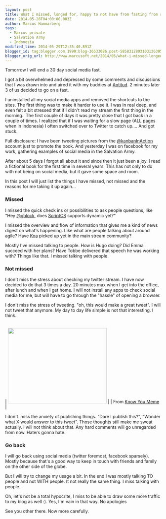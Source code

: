 ```yaml
---
layout: post
title: What I missed, longed for, happy to not have from fasting from social media
date: 2014-05-28T04:00:00.003Z
author: Marcus Hammarberg
tags:
  - Marcus private
  - Salvation Army
  - Indonesia
modified_time: 2014-05-29T12:35:40.891Z
blogger_id: tag:blogger.com,1999:blog-36533086.post-5858312803103136395
blogger_orig_url: http://www.marcusoft.net/2014/05/what-i-missed-longed-for-happy-to-not.html
---
```


Tomorrow I will end a 30 day social media fast.

I got a bit overwhelmed and depressed by some comments and discussions
that I was drawn into and aired it with my buddies at
<a href="http://www.aptitud.se/" target="_blank">Aptitud</a>. 2 minutes
later 3 of us decided to go on a fast.

I uninstalled all my social media apps and removed the shortcuts to the
sites. The first thing was to make it
harder to use it. I was in real deep, and even felt a bit stressed that
if I didn't read my stream the first thing in the morning.  The first
couple of days it was pretty close that I got back in a couple of times.
I realized that if I was waiting for a slow page (ALL pages when in
Indonesia) I often switched over to Twitter to catch up.... And got
stuck.

Full disclosure: I have been tweeting pictures from
the <a href="http://twitter.com/kanbanInAction"
target="_blank">@kanbanInAction</a> account just to promote the book.
And yesterday I was on facebook for my work, gathering examples of
social media in the Salvation Army.

After about 5 days I forgot all about it and since then it just been a
joy. I read a fictional book for the first time in several years. This
has not only to do with not being on social media, but it gave some
space and room.

In this post I will just list the things I have missed, not missed and
the reasons for me taking it up again...

### Missed

I missed the quick check ins or possibilities to ask people questions,
like
"Hey <a href="http://twitter.com/gblock" target="_blank">@gblock</a>,
does <a href="http://scriptcs.net/" target="_blank">ScriptCS</a>
supports dynamic yet?"

I missed the overview and flow of information that gives me a kind of
news digest on what's happening. Like what are people talking about
around agile? Have
<a href="http://www.koajs.com/" target="_blank">Koa</a> picked up yet in
the main stream community?

Mostly I've missed talking to people. How is Hugo doing? Did Emma
succeed with her plans? Have Tobbe delivered that speech he was working
with? Things like that. I missed talking with people.

### Not missed

I don't miss the stress about checking my twitter stream. I have now
decided to do that 3 times a day. 20 minutes max when I get into the
office, after lunch and when I get home. I will not install any apps to
check social media for me, but will have to go through the "hassle" of
opening a browser.

I don't miss the stress of tweeting. "oh, this would make a great
tweet". I will not tweet that anymore. My day to day life simple is not
that interesting. I think.

|     |
| :-: |

| <a
  href="http://i0.kym-cdn.com/photos/images/newsfeed/000/039/080/5008_9c00_420.gif?1318992465"
                                      data-imageanchor="1"
     style="clear: right; margin-bottom: 1em; margin-left: auto; margin-right: auto;"><img
  src="http://i0.kym-cdn.com/photos/images/newsfeed/000/039/080/5008_9c00_420.gif?1318992465"
                        data-border="0" width="320" height="243" /></a> |
| From <a href="http://knowyourmeme.com/memes/haters-gonna-hate"
                               target="_blank">Know You Meme</a> |

I don't  miss the anxiety of publishing things. "Dare I publish this?",
"Wonder what X would answer to this tweet". Those thoughts still make me
sweat actually. I will not think about that. Any hard comments will go
unregarded from now.
Haters gonna hate.

### Go back

I will go back using social media (twitter foremost, facebook sparsely).
Mostly because that's a good way to keep in touch with friends and
family on the other side of the globe.

But I will try to change my usage a bit. In the end I was mostly talking
TO people and not WITH people. It not really the same thing. I miss
talking with people.

Oh, let's not be a total hypocrite, I miss to be able to draw some more
traffic to my blog as well :). Yes, I'm vain in that way. No apologies

See you other there. Now more carefully.
